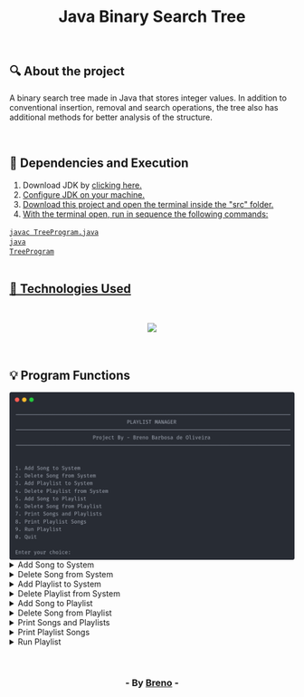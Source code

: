 <h1 align = "center"> Java Binary Search Tree </h1><br>

<h2> &#128269; About the project </h2>

<p>A binary search tree made in Java that stores integer values. In addition to 
conventional insertion, removal and search operations, the tree also has additional 
methods for better analysis of the structure.</p><br>

<h2> &#128296; Dependencies and Execution </h2>

<ol>
   <li>Download JDK by <a href="https://www.oracle.com/br/java/technologies/downloads/" target="_blank">clicking here.</li>
   <li>Configure JDK on your machine.</li>
   <li>Download this project and open the terminal inside the "src" folder.</li>
   <li>With the terminal open, run in sequence the following commands:</li>
</ol>

<code>javac TreeProgram.java</code><br>
<code>java TreeProgram</code><br><br>

<h2> &#128302; Technologies Used </h2><br>

<p align="center">
  <a href="https://skillicons.dev">
    <img src="https://skillicons.dev/icons?i=java" />
  </a>
</p>

<br><h2> &#128161; Program Functions </h2>

<img align = "center" src="https://github.com/Brevex/Playlist-Management-Simulator/blob/main/readme%20images/program/program-layout.png" alt="program menu">
<br>
<details>
	<summary>Add Song to System</summary
	<br><br><p>Add a new song to the system. Repeated songs are not allowed.</p>
	<img align = "center" src="https://github.com/Brevex/Playlist-Management-Simulator/blob/main/readme%20images/program/add-song.png" alt="print from program">
</details>

<details>
	<summary>Delete Song from System</summary
	<br><br><p>Removes a song from the system if it was found.</p>
	<img align = "center" src="https://github.com/Brevex/Playlist-Management-Simulator/blob/main/readme%20images/program/delete-song.png" alt="print from program">
</details>

<details>
	<summary>Add Playlist to System</summary
	<br><br><p>Add a new playlist to the system. Repeated playlists are not allowed.</p>
	<img align = "center" src="https://github.com/Brevex/Playlist-Management-Simulator/blob/main/readme%20images/program/add-playlist.png" alt="print from program">
</details>

<details>
	<summary>Delete Playlist from System</summary
	<br><br><p>Removes a playlist from the system if it was found.</p>
	<img align = "center" src="https://github.com/Brevex/Playlist-Management-Simulator/blob/main/readme%20images/program/delete-playlist.png" alt="print from program">
</details>

<details>
	<summary>Add Song to Playlist</summary
	<br><br><p>Adds a song that has already been registered in the system to an existing playlist. If the song or playlist does not exist, the program will return an error.</p>
	<img align = "center" src="https://github.com/Brevex/Playlist-Management-Simulator/blob/main/readme%20images/program/add-song-playlist.png" alt="print from program">
</details>

<details>
	<summary>Delete Song from Playlist</summary
	<br><br><p>Remove a song registered in a playlist. If the song or playlist does not exist, the program will return an error.</p>
	<img align = "center" src="https://github.com/Brevex/Playlist-Management-Simulator/blob/main/readme%20images/program/delete-song-playlist.png" alt="print from program">
</details>

<details>
	<summary>Print Songs and Playlists</summary
	<br><br><p>Prints all songs and playlists that are registered in the system.</p>
	<img align = "center" src="https://github.com/Brevex/Playlist-Management-Simulator/blob/main/readme%20images/program/system-songs-playlists.png" alt="print from program">
</details>

<details>
	<summary>Print Playlist Songs</summary
	<br><br><p>Prints the songs that are registered in a playlist.</p>
	<img align = "center" src="https://github.com/Brevex/Playlist-Management-Simulator/blob/main/readme%20images/program/playlist-songs.png" alt="print from program">
</details>

<details>
	<summary>Run Playlist</summary
	<br><br><p>Plays a system playlist chosen by the user.</p>
	<img align = "center" src="https://github.com/Brevex/Playlist-Management-Simulator/blob/main/readme%20images/program/run-playlist.png" alt="print from program">
</details>

<br><h3 align = "center"> - By <a href = "https://www.linkedin.com/in/breno-barbosa-de-oliveira-810866275/" target = "_blank">Breno</a> - </h3>

